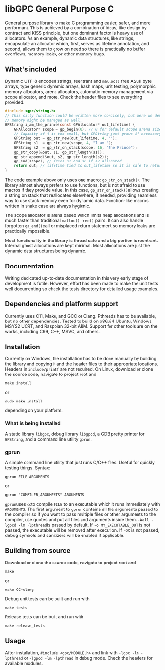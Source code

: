 # libGPC General Purpose C

General purpose library to make C programming easier, safer, and more performant. This is achieved by a combination of ideas, like design by contract and KISS principle, but one dominant factor is heavy use of allocators. As an example, dynamic data structures, like strings, encapsulate an allocator which, first, serves as lifetime annotation, and second, allows them to grow on need so there is practically no buffer overflows, memory leaks, or other memory bugs.

## What's included

Dynamic UTF-8 encoded strings, reentrant and `malloc()` free ASCII byte arrays, type generic dynamic arrays, hash maps, unit testing, polymorphic memory allocators, arena allocators, automatic memory management via scope allocator, and more. Check the header files to see everything provided.

```c
#include <gpc/string.h>
// This silly function could be written more concisely, but here we demostrate how
// memory might be managed as well.
GPString i_am_the_prince(const GPAllocator* out_lifetime) {
    GPAllocator* scope = gp_begin(0); // 0 for default scope arena size
    // Capacity of 4 is too small, but GPString just grows if necessary
    GPString out = gp_str_new(out_lifetime, 4, "");
    GPString s1  = gp_str_new(scope, 4, "I am ");
    GPString s2  = gp_str_on_stack(scope, 16, "the Prince");
    gp_str_copy(&out, s1, gp_str_length(s1));
    gp_str_append(&out, s2, gp_str_length(s2));
    gp_end(scope); // frees s1 and s2 if s2 allocated
    return out; // lifetime tied to out_lifetime so it is safe to return it
}
```

The code example above only uses one macro: `gp_str_on_stack()`. The library almost always prefers to use functions, but is not afraid to use macros if they provide value. In this case, `gp_str_on_stack()`allows creating a string on stack that reallocates elsewhere, if needed, providing seamless way to use stack memory even for dynamic data. Function-like macros written in snake case are always hygienic.

The scope allocator is arena based which limits heap allocations and is much faster than traditional `malloc()` `free()` pairs. It can also handle forgotten `gp_end()`call or misplaced return statement so memory leaks are practically impossible.

Most functionality in the library is thread safe and a big portion is reentrant. Internal ghost allocations are kept minimal. Most allocations are just the dynamic data structures being dynamic.

## Documentation

Writing dedicated up-to-date documentation in this very early stage of development is futile. However, effort has been made to make the unit tests well documenting so check the tests directory for detailed usage examples.

## Dependencies and platform support

Currently uses C11, Make, and GCC or Clang. Pthreads has to be available, but no other dependencies. Tested to build on x86_64 Ubuntu, Windows MSYS2 UCRT, and Raspbian 32-bit ARM. Support for other tools are on the works, including C99, C++, MSVC, and others.

## Installation

Currently on Windows, the installation has to be done manually by building the library and copying it and the header files to their appropriate locations. Headers in `include/printf` are not required. On Linux, download or clone the source code, navigate to project root and

```
make install
```

or

```
sudo make install
```

depending on your platform.

### What is being installed

A static library `libgpc`, debug library `libgpcd`, a GDB pretty printer for `GPString`, and a command line utility `gprun`.

### gprun

A simple command line utility that just runs C/C++ files. Useful for quickly testing things. Syntax:

```
gprun FILE ARGUMENTS
```

or

```
gprun "COMPILER_ARGUMENTS" ARGUMENTS
```

`gprun`uses `cc`to compile `FILE` to an executable which it runs immediately with `ARGUMENTS`. The first argument to `gprun` contains all the arguments passed to the compiler so if you want to pass multiple files or other arguments to the compiler, use quotes and put all files and arguments inside them. `-Wall -lgpcd -lm -lpthread`is passed by default. If `-o MY_EXECUTABLE_OUT` is not passed, the executable will be removed after execution. If `-OX` is not passed, debug symbols and sanitizers will be enabled if applicable.

## Building from source

Download or clone the source code, navigate to project root and

```
make
```

or

```
make CC=clang
```

Debug unit tests can be built and run with

```
make tests
```

Release tests can be built and run with

```
make release_tests
```

## Usage

After installation, `#include <gpc/MODULE.h>` and link with `-lgpc -lm -lpthread` or `-lgpcd -lm -lpthread` in debug mode. Check the headers for available modules.